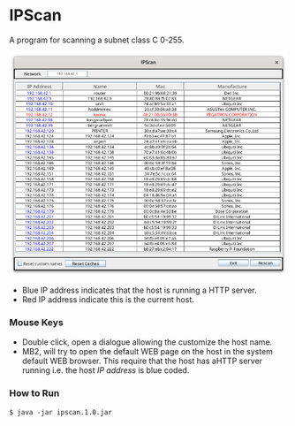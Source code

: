 # IPScan

A program for scanning a subnet class C 0-255.

![ipscan](IPScan.png "IPScan")

- Blue IP address indicates that the host is running a HTTP server.
- Red IP address indicate this is the current host.


### Mouse Keys

- Double click, open a dialogue allowing the customize the host name.
- MB2, will try to open the default WEB page on the host in the system default WEB browser. This require that the host has aHTTP server running i.e. the host *IP address* is blue coded. 

### How to Run

```
$ java -jar ipscan.1.0.jar
``` 